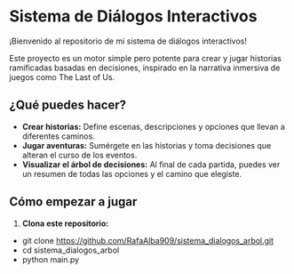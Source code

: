 # Sistema de Diálogos Interactivos

¡Bienvenido al repositorio de mi sistema de diálogos interactivos!

Este proyecto es un motor simple pero potente para crear y jugar historias ramificadas basadas en decisiones, inspirado en la narrativa inmersiva de juegos como The Last of Us.

## ¿Qué puedes hacer?

* **Crear historias:** Define escenas, descripciones y opciones que llevan a diferentes caminos.
* **Jugar aventuras:** Sumérgete en las historias y toma decisiones que alteran el curso de los eventos.
* **Visualizar el árbol de decisiones:** Al final de cada partida, puedes ver un resumen de todas las opciones y el camino que elegiste.

## Cómo empezar a jugar

1.  **Clona este repositorio:** 

- git clone https://github.com/RafaAlba909/sistema_dialogos_arbol.git
- cd sistema_dialogos_arbol
- python main.py

